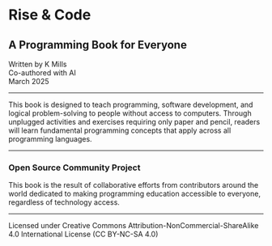 # Rise & Code

## A Programming Book for Everyone

Written by K Mills  
Co-authored with AI  
March 2025

---

This book is designed to teach programming, software development, and logical problem-solving to people without access to computers. Through unplugged activities and exercises requiring only paper and pencil, readers will learn fundamental programming concepts that apply across all programming languages.

---

### Open Source Community Project

This book is the result of collaborative efforts from contributors around the world dedicated to making programming education accessible to everyone, regardless of technology access.

---

Licensed under Creative Commons Attribution-NonCommercial-ShareAlike 4.0 International License (CC BY-NC-SA 4.0)
